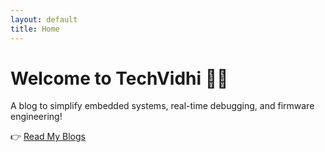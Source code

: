 ```yaml
---
layout: default
title: Home
---
```


# Welcome to TechVidhi 👩‍💻

A blog to simplify embedded systems, real-time debugging, and firmware engineering!

👉 [Read My Blogs](./blogs)

